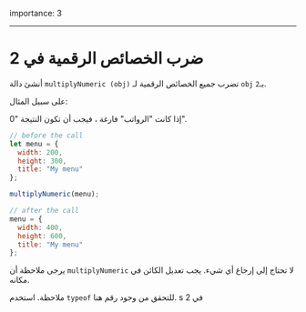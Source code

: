 importance: 3

---

# ضرب الخصائص الرقمية في 2

أنشئ دالة `multiplyNumeric (obj)` تضرب جميع الخصائص الرقمية لـ `obj` بـ`2`.

على سبيل المثال:

إذا كانت "الرواتب" فارغة ، فيجب أن تكون النتيجة "0".

```js
// before the call
let menu = {
  width: 200,
  height: 300,
  title: "My menu"
};

multiplyNumeric(menu);

// after the call
menu = {
  width: 400,
  height: 600,
  title: "My menu"
};
```

يرجى ملاحظة أن `multiplyNumeric` لا تحتاج إلى إرجاع أي شيء. يجب تعديل الكائن في مكانه.

ملاحظة. استخدم `typeof` للتحقق من وجود رقم هنا. s في 2
